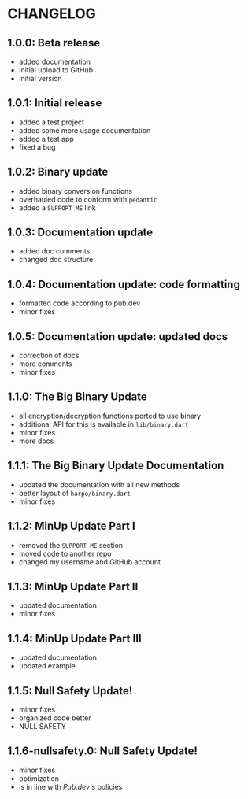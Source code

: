 # CHANGELOG

## 1.0.0: Beta release

- added documentation
- initial upload to GitHub
- initial version


## 1.0.1: Initial release

- added a test project
- added some more usage documentation
- added a test app
- fixed a bug

## 1.0.2: Binary update

- added binary conversion functions
- overhauled code to conform with `pedantic`
- added a `SUPPORT ME` link

## 1.0.3: Documentation update

- added doc comments
- changed doc structure

## 1.0.4: Documentation update: code formatting

- formatted code according to pub.dev
- minor fixes

## 1.0.5: Documentation update: updated docs

- correction of docs
- more comments
- minor fixes

## 1.1.0: The Big Binary Update

- all encryption/decryption functions ported to use binary
- additional API for this is available in `lib/binary.dart`
- minor fixes
- more docs

## 1.1.1: The Big Binary Update Documentation

- updated the documentation with all new methods
- better layout of `harpo/binary.dart`
- minor fixes

## 1.1.2: MinUp Update Part I

- removed the `SUPPORT ME` section
- moved code to another repo
- changed my username and GitHub account

## 1.1.3: MinUp Update Part II

- updated documentation
- minor fixes

## 1.1.4: MinUp Update Part III

- updated documentation
- updated example

## 1.1.5: Null Safety Update!

- minor fixes
- organized code better
- NULL SAFETY

## 1.1.6-nullsafety.0: Null Safety Update!

- minor fixes
- optimization
- is in line with *Pub.dev's* policies
